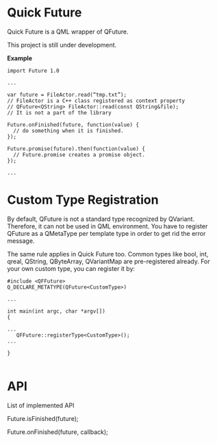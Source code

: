 Quick Future
============

Quick Future is a QML wrapper of QFuture.

This project is still under development. 

**Example**

```
import Future 1.0

...

var future = FileActor.read(“tmp.txt”);
// FileActor is a C++ class registered as context property
// QFuture<QString> FileActor::read(const QString&file);
// It is not a part of the library

Future.onFinished(future, function(value) {
  // do something when it is finished.
});

Future.promise(future).then(function(value) {
  // Future.promise creates a promise object.
});

...

```

Custom Type Registration
========================

By default, QFuture<T> is not a standard type recognized by QVariant.
Therefore, it can not be used in QML environment.
You have to register QFuture<T> as a QMetaType per template type in order to get rid the error message.

The same rule applies in Quick Future too.
Common types like bool, int, qreal, QString, QByteArray, QVariantMap are pre-registered already.
For your own custom type, you can register it by:

```
#include <QFFuture>
Q_DECLARE_METATYPE(QFuture<CustomType>)

...

int main(int argc, char *argv[])
{

...
   QFFuture::registerType<CustomType>();
...

}


```


API
===

List of implemented API

Future.isFinished(future);

Future.onFinished(future, callback);
